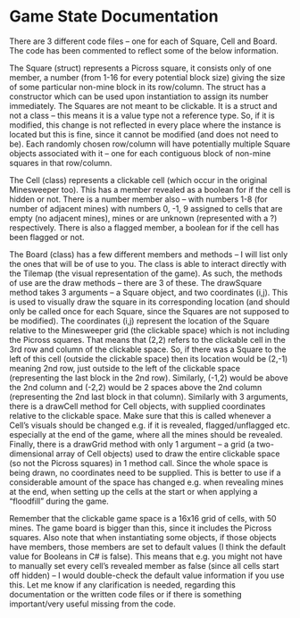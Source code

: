 # Game State Documentation

There are 3 different code files – one for each of Square, Cell and Board. The code has been commented to reflect some of the below information.

The Square (struct) represents a Picross square, it consists only of one member, a number (from 1-16 for every potential block size) giving the size of some particular non-mine block in its row/column. The struct has a constructor which can be used upon instantiation to assign its number immediately. The Squares are not meant to be clickable. It is a struct and not a class – this means it is a value type not a reference type. So, if it is modified, this change is not reflected in every place where the instance is located but this is fine, since it cannot be modified (and does not need to be). Each randomly chosen row/column will have potentially multiple Square objects associated with it – one for each contiguous block of non-mine squares in that row/column.

The Cell (class) represents a clickable cell (which occur in the original Minesweeper too). This has a member revealed as a boolean for if the cell is hidden or not. There is a number member also – with numbers 1-8 (for number of adjacent mines) with numbers 0, -1, 9 assigned to cells that are empty (no adjacent mines), mines or are unknown (represented with a ?) respectively. There is also a flagged member, a boolean for if the cell has been flagged or not.

The Board (class) has a few different members and methods – I will list only the ones that will be of use to you. The class is able to interact directly with the Tilemap (the visual representation of the game). As such, the methods of use are the draw methods – there are 3 of these. The drawSquare method takes 3 arguments – a Square object, and two coordinates (i,j). This is used to visually draw the square in its corresponding location (and should only be called once for each Square, since the Squares are not supposed to be modified). The coordinates (i,j) represent the location of the Square relative to the Minesweeper grid (the clickable space) which is not including the Picross squares. That means that (2,2) refers to the clickable cell in the 3rd row and column of the clickable space. So, if there was a Square to the left of this cell (outside the clickable space) then its location would be (2,-1) meaning 2nd row, just outside to the left of the clickable space (representing the last block in the 2nd row). Similarly, (-1,2) would be above the 2nd column and (-2,2) would be 2 spaces above the 2nd column (representing the 2nd last block in that column). Similarly with 3 arguments, there is a drawCell method for Cell objects, with supplied coordinates relative to the clickable space. Make sure that this is called whenever a Cell’s visuals should be changed e.g. if it is revealed, flagged/unflagged etc. especially at the end of the game, where all the mines should be revealed. Finally, there is a drawGrid method with only 1 argument – a grid (a two-dimensional array of Cell objects) used to draw the entire clickable space (so not the Picross squares) in 1 method call. Since the whole space is being drawn, no coordinates need to be supplied. This is better to use if a considerable amount of the space has changed e.g. when revealing mines at the end, when setting up the cells at the start or when applying a “floodfill” during the game.

Remember that the clickable game space is a 16x16 grid of cells, with 50 mines. The game board is bigger than this, since it includes the Picross squares. Also note that when instantiating some objects, if those objects have members, those members are set to default values (I think the default value for Booleans in C# is false). This means that e.g. you might not have to manually set every cell’s revealed member as false (since all cells start off hidden) – I would double-check the default value information if you use this. Let me know if any clarification is needed, regarding this documentation or the written code files or if there is something important/very useful missing from the code.
